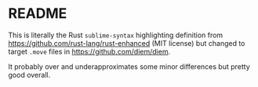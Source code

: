 # README

This is literally the Rust `sublime-syntax` highlighting definition from https://github.com/rust-lang/rust-enhanced (MIT license) but changed to target `.move` files in https://github.com/diem/diem. 

It probably over and underapproximates some minor differences but pretty good overall.
